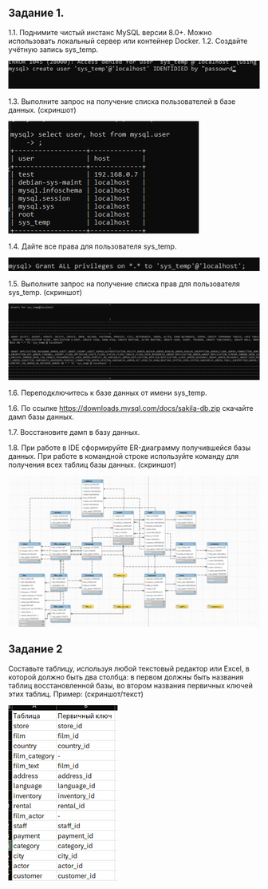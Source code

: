 
## Задание 1.
1.1. Поднимите чистый инстанс MySQL версии 8.0+. Можно использовать локальный сервер или контейнер Docker.
1.2. Создайте учётную запись sys_temp.

![task 1 ](https://github.com/Padawan18/databases/blob/main/mysql6.png)

1.3. Выполните запрос на получение списка пользователей в базе данных. (скриншот)

![task 1 ](https://github.com/Padawan18/databases/blob/main/mysql2.png)


1.4. Дайте все права для пользователя sys_temp.

![task 1 ](https://github.com/Padawan18/databases/blob/main/mysql5.png)

1.5. Выполните запрос на получение списка прав для пользователя sys_temp. (скриншот)

![task 1 ](https://github.com/Padawan18/databases/blob/main/mysql1.png)

1.6. Переподключитесь к базе данных от имени sys_temp.

1.6. По ссылке https://downloads.mysql.com/docs/sakila-db.zip скачайте дамп базы данных.

1.7. Восстановите дамп в базу данных.

1.8. При работе в IDE сформируйте ER-диаграмму получившейся базы данных. При работе в командной строке используйте команду для получения всех таблиц базы данных. (скриншот)

![task 1 ](https://github.com/Padawan18/databases/blob/main/mysql4.png)



## Задание 2

Составьте таблицу, используя любой текстовый редактор или Excel, в которой должно быть два столбца: в первом должны быть названия таблиц восстановленной базы, во втором названия первичных ключей этих таблиц. Пример: (скриншот/текст)

![task 1 ](https://github.com/Padawan18/databases/blob/main/mysql3.png)
